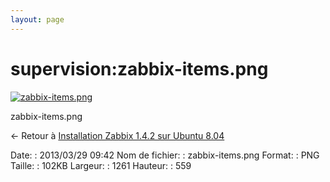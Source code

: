 ```yaml
---
layout: page
---
```


supervision:zabbix-items.png
============================

[![zabbix-items.png](..//assets/media/supervision/zabbix-items.png@cache=&w=900&h=398 "zabbix-items.png")](..//assets/media/supervision/zabbix-items.png@cache= "Afficher le fichier original")

zabbix-items.png

← Retour à [Installation Zabbix 1.4.2 sur Ubuntu
8.04](../../zabbix/zabbix-ubuntu-install-old.html "zabbix:zabbix-ubuntu-install-old")

Date:
:   2013/03/29 09:42
Nom de fichier:
:   zabbix-items.png
Format:
:   PNG
Taille:
:   102KB
Largeur:
:   1261
Hauteur:
:   559

